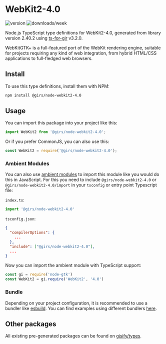 
# WebKit2-4.0

![version](https://img.shields.io/npm/v/@girs/node-webkit2-4.0)
![downloads/week](https://img.shields.io/npm/dw/@girs/node-webkit2-4.0)


Node.js TypeScript type definitions for WebKit2-4.0, generated from library version 2.40.2 using [ts-for-gir](https://github.com/gjsify/ts-for-gir) v3.2.0.

WebKitGTK+ is a full-featured port of the WebKit rendering engine, suitable for projects requiring any kind of web integration, from hybrid HTML/CSS applications to full-fledged web browsers.

## Install

To use this type definitions, install them with NPM:
```bash
npm install @girs/node-webkit2-4.0
```

## Usage

You can import this package into your project like this:
```ts
import WebKit2 from '@girs/node-webkit2-4.0';
```

Or if you prefer CommonJS, you can also use this:
```ts
const WebKit2 = require('@girs/node-webkit2-4.0');
```

### Ambient Modules

You can also use [ambient modules](https://github.com/gjsify/ts-for-gir/tree/main/packages/cli#ambient-modules) to import this module like you would do this in JavaScript.
For this you need to include `@girs/node-webkit2-4.0` or `@girs/node-webkit2-4.0/import` in your `tsconfig` or entry point Typescript file:

`index.ts`:
```ts
import '@girs/node-webkit2-4.0'
```

`tsconfig.json`:
```json
{
  "compilerOptions": {
    ...
  },
  "include": ["@girs/node-webkit2-4.0"],
  ...
}
```

Now you can import the ambient module with TypeScript support: 

```ts
const gi = require('node-gtk')
const WebKit2 = gi.require('WebKit2', '4.0')
```


### Bundle

Depending on your project configuration, it is recommended to use a bundler like [esbuild](https://esbuild.github.io/). You can find examples using different bundlers [here](https://github.com/gjsify/ts-for-gir/tree/main/examples).

## Other packages

All existing pre-generated packages can be found on [gjsify/types](https://github.com/gjsify/types).

